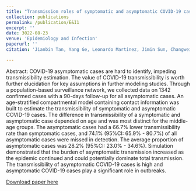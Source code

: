 ```yaml
---
title: "Transmission roles of symptomatic and asymptomatic COVID-19 cases: a modeling study"
collection: publications
permalink: /publication/E&I1
excerpt: ''
date: 3022-08-23
venue: 'Epidemiology and Infection'
paperurl: ''
citation: 'Jianbin Tan, Yang Ge, Leonardo Martinez, Jimin Sun, Changwei Li, Adrianna Westbrook, Enfu Chen, Jinren Pan, Yang Li, Wei Cheng, Feng Ling, Zhiping Chen, Ye Shen, and Hui Huang,  Transmission roles of symptomatic and asymptomatic COVID-19 cases: a modeling study, $\textit{Epidemiology and Infection}$, accepted'

---
```

Abstract: COVID-19 asymptomatic cases are hard to identify, impeding transmissibility estimation. The value of COVID-19 transmissibility is worth further elucidation for key assumptions in further modeling studies. Through a population-based surveillance network, we collected data on 1342 confirmed cases with a 90-days follow-up for all asymptomatic cases. An age-stratified compartmental model containing contact information was built to estimate the transmissibility of symptomatic and asymptomatic COVID-19 cases. The difference in transmissibility of a symptomatic and asymptomatic case depended on age and was most distinct for the middle-age groups. The asymptomatic cases had a 66.7$\%$ lower transmissibility rate than symptomatic cases, and 74.1$\%$ (95$\%$CI: 65.9$\%$ - 80.7$\%$) of all asymptomatic cases were missed in detection. The average proportion of asymptomatic cases was 28.2$\%$ (95$\%$CI: 23.0$\%$ - 34.6$\%$). Simulation demonstrated that the burden of asymptomatic transmission increased as the epidemic continued and could potentially dominate total transmission. The transmissibility of asymptomatic COVID-19 cases is high and asymptomatic COVID-19 cases play a significant role in outbreaks.  

[Download paper here](https://www.cambridge.org/core/journals/epidemiology-and-infection/article/transmission-roles-of-symptomatic-and-asymptomatic-covid19-cases-a-modeling-study/83FF3958AE6CCAD3A772E63F1FC0EB39)
